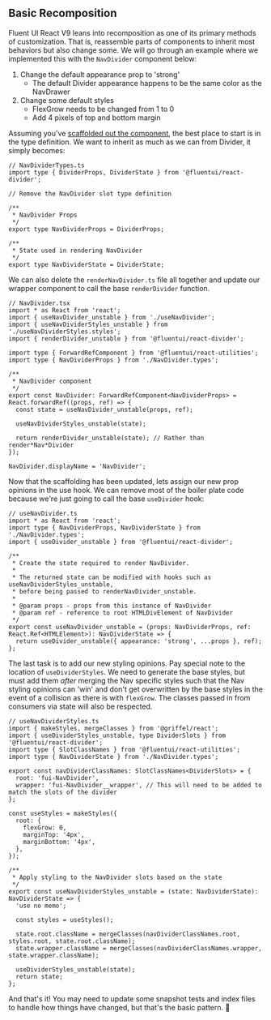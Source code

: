 ## Basic Recomposition

Fluent UI React V9 leans into recomposition as one of its primary methods of customization. That is, reassemble parts of components to inherit most behaviors but also change some. We will go through an example where we implemented this with the `NavDivider` component below:

1.  Change the default appearance prop to 'strong'
    - The default Divider appearance happens to be the same color as the NavDrawer
2.  Change some default styles
    - FlexGrow needs to be changed from 1 to 0
    - Add 4 pixels of top and bottom margin

Assuming you've [scaffolded out the component](https://github.com/microsoft/fluentui/blob/8a3aa5f6200012d58ed80a833d8690d77935a48b/docs/react-v9/contributing/command-cheat-sheet.md?plain=1#L8), the best place to start is in the type definition.
We want to inherit as much as we can from Divider, it simply becomes:

```
// NavDividerTypes.ts
import type { DividerProps, DividerState } from '@fluentui/react-divider';

// Remove the NavDivider slot type definition

/**
 * NavDivider Props
 */
export type NavDividerProps = DividerProps;

/**
 * State used in rendering NavDivider
 */
export type NavDividerState = DividerState;
```

We can also delete the `renderNavDivider.ts` file all together and update our wrapper component to call the base `renderDivider` function.

```
// NavDivider.tsx
import * as React from 'react';
import { useNavDivider_unstable } from './useNavDivider';
import { useNavDividerStyles_unstable } from './useNavDividerStyles.styles';
import { renderDivider_unstable } from '@fluentui/react-divider';

import type { ForwardRefComponent } from '@fluentui/react-utilities';
import type { NavDividerProps } from './NavDivider.types';

/**
 * NavDivider component
 */
export const NavDivider: ForwardRefComponent<NavDividerProps> = React.forwardRef((props, ref) => {
  const state = useNavDivider_unstable(props, ref);

  useNavDividerStyles_unstable(state);

  return renderDivider_unstable(state); // Rather than render*Nav*Divider
});

NavDivider.displayName = 'NavDivider';
```

Now that the scaffolding has been updated, lets assign our new prop opinions in the use hook. We can remove most of the boiler plate code because we're just going to call the base `useDivider` hook:

```
// useNavDivider.ts
import * as React from 'react';
import type { NavDividerProps, NavDividerState } from './NavDivider.types';
import { useDivider_unstable } from '@fluentui/react-divider';

/**
 * Create the state required to render NavDivider.
 *
 * The returned state can be modified with hooks such as useNavDividerStyles_unstable,
 * before being passed to renderNavDivider_unstable.
 *
 * @param props - props from this instance of NavDivider
 * @param ref - reference to root HTMLDivElement of NavDivider
 */
export const useNavDivider_unstable = (props: NavDividerProps, ref: React.Ref<HTMLElement>): NavDividerState => {
  return useDivider_unstable({ appearance: 'strong', ...props }, ref);
};
```

The last task is to add our new styling opinions. Pay special note to the location of `useDividerStyles`. We need to generate the base styles, but must add them _after_ merging the Nav specific styles such that the Nav styling opinions can 'win' and don't get overwritten by the base styles in the event of a collision as there is with `flexGrow`. The classes passed in from consumers via state will also be respected.

```
// useNavDividerStyles.ts
import { makeStyles, mergeClasses } from '@griffel/react';
import { useDividerStyles_unstable, type DividerSlots } from '@fluentui/react-divider';
import type { SlotClassNames } from '@fluentui/react-utilities';
import type { NavDividerState } from './NavDivider.types';

export const navDividerClassNames: SlotClassNames<DividerSlots> = {
  root: 'fui-NavDivider',
  wrapper: 'fui-NavDivider__wrapper', // This will need to be added to match the slots of the divider
};

const useStyles = makeStyles({
  root: {
    flexGrow: 0,
    marginTop: '4px',
    marginBottom: '4px',
  },
});

/**
 * Apply styling to the NavDivider slots based on the state
 */
export const useNavDividerStyles_unstable = (state: NavDividerState): NavDividerState => {
  'use no memo';

  const styles = useStyles();

  state.root.className = mergeClasses(navDividerClassNames.root, styles.root, state.root.className);
  state.wrapper.className = mergeClasses(navDividerClassNames.wrapper, state.wrapper.className);

  useDividerStyles_unstable(state);
  return state;
};
```

And that's it! You may need to update some snapshot tests and index files to handle how things have changed, but that's the basic pattern. 🍻
